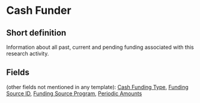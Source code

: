 # Cash Funder
## Short definition
Information about all past, current and pending funding associated with this research activity.
## Fields
(other fields not mentioned in any template):
[Cash Funding Type](../Object-Fields/Cash%20Funder/Cash%20Funding%20Type.md),
[Funding Source ID](../Object-Fields/Cash%20Funder/Funding%20Source%20ID.md),
[Funding Source Program](../Object-Fields/Cash%20Funder/Funding%20Source%20Program.md),
[Periodic Amounts](../Object-Fields/Cash%20Funder/Periodic%20Amounts.md)
